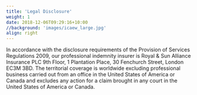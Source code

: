 ```yaml
---
title: 'Legal Disclosure'
weight: 1
date: 2018-12-06T09:29:16+10:00
//background: 'images/icaew_large.jpg'
align: right
---
```


In accordance with the disclosure requirements of the Provision of Services Regulations 2009, our professional indemnity insurer is Royal & Sun Alliance Insurance PLC 9th Floor, 1 Plantation Place, 30 Fenchurch Street, London EC3M 3BD. The territorial coverage is worldwide excluding professional business carried out from an office in the United States of America or Canada and excludes any action for a claim brought in any court in the United States of America or Canada.

